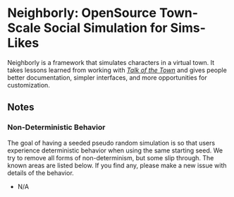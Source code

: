 # Neighborly: OpenSource Town-Scale Social Simulation for Sims-Likes

Neighborly is a framework that simulates characters in a virtual town.
It takes lessons learned from working with
[*Talk of the Town*](https://github.com/james-owen-ryan/talktown)
and gives people better documentation, simpler interfaces, and more
opportunities for customization.

## Notes

### Non-Deterministic Behavior

The goal of having a seeded pseudo random simulation is so that users
experience deterministic behavior when using the same starting seed.
We try to remove all forms of non-determinism, but some slip through.
The known areas are listed below. If you find any, please make a new
issue with details of the behavior.

* N/A
